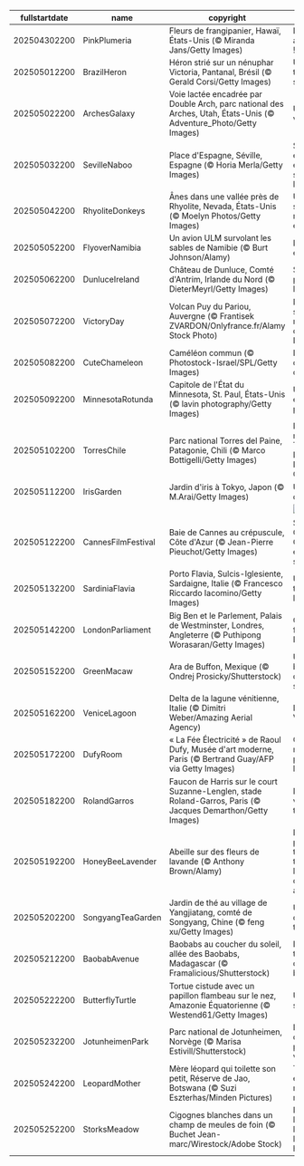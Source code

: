 |fullstartdate|name|copyright|title|image|
|--|--|--|--|--|
202504302200|PinkPlumeria|Fleurs de frangipanier, Hawaï, États-Unis (© Miranda Jans/Getty Images)|Dites-le avec Aloha !|![](/fr-FR/2025/05/202504302200PinkPlumeria.jpg)|
202505012200|BrazilHeron|Héron strié sur un nénuphar Victoria, Pantanal, Brésil (© Gerald Corsi/Getty Images)|Un, deux, trois… soleil !|![](/fr-FR/2025/05/202505012200BrazilHeron.jpg)|
202505022200|ArchesGalaxy|Voie lactée encadrée par Double Arch, parc national des Arches, Utah, États-Unis (© Adventure_Photo/Getty Images)|Une fenêtre vers l'infini|![](/fr-FR/2025/05/202505022200ArchesGalaxy.jpg)|
202505032200|SevilleNaboo|Place d'Espagne, Séville, Espagne (© Horia Merla/Getty Images)|Séville, entre étoiles et sabres laser !|![](/fr-FR/2025/05/202505032200SevilleNaboo.jpg)|
202505042200|RhyoliteDonkeys|Ânes dans une vallée près de Rhyolite, Nevada, États-Unis (© Moelyn Photos/Getty Images)|Un symbole de résilience et de force|![](/fr-FR/2025/05/202505042200RhyoliteDonkeys.jpg)|
202505052200|FlyoverNamibia|Un avion ULM survolant les sables de Namibie (© Burt Johnson/Alamy)|Des dunes et des ailes|![](/fr-FR/2025/05/202505052200FlyoverNamibia.jpg)|
202505062200|DunluceIreland|Château de Dunluce, Comté d'Antrim, Irlande du Nord (© DieterMeyrl/Getty Images)|Sous les pierres, des légendes|![](/fr-FR/2025/05/202505062200DunluceIreland.jpg)|
202505072200|VictoryDay|Volcan Puy du Pariou, Auvergne (© Frantisek ZVARDON/Onlyfrance.fr/Alamy Stock Photo)|Le volcan silencieux, mémoire de la Résistance|![](/fr-FR/2025/05/202505072200VictoryDay.jpg)|
202505082200|CuteChameleon|Caméléon commun (© Photostock-Israel/SPL/Getty Images)|Le maître du camouflage|![](/fr-FR/2025/05/202505082200CuteChameleon.jpg)|
202505092200|MinnesotaRotunda|Capitole de l'État du Minnesota, St. Paul, États-Unis (© lavin photography/Getty Images)|Un dôme entre art et pouvoir|![](/fr-FR/2025/05/202505092200MinnesotaRotunda.jpg)|
202505102200|TorresChile|Parc national Torres del Paine, Patagonie, Chili (© Marco Bottigelli/Getty Images)|Parc national Torres del Paine, Patagonie, Chili|![](/fr-FR/2025/05/202505102200TorresChile.jpg)|
202505112200|IrisGarden|Jardin d'iris à Tokyo, Japon (© M.Arai/Getty Images)|Une vague de pourpre|![](/fr-FR/2025/05/202505112200IrisGarden.jpg)|
||||![](/fr-FR/2025/05/.jpg)|
202505122200|CannesFilmFestival|Baie de Cannes au crépuscule, Côte d'Azur (© Jean-Pierre Pieuchot/Getty Images)|Silence… Clap ! Cannes entre en scène|![](/fr-FR/2025/05/202505122200CannesFilmFestival.jpg)|
202505132200|SardiniaFlavia|Porto Flavia, Sulcis-Iglesiente, Sardaigne, Italie (© Francesco Riccardo Iacomino/Getty Images)|Un rêve taillé dans la falaise|![](/fr-FR/2025/05/202505132200SardiniaFlavia.jpg)|
202505142200|LondonParliament|Big Ben et le Parlement, Palais de Westminster, Londres, Angleterre (© Puthipong Worasaran/Getty Images)|Coup de foudre à Big Ben|![](/fr-FR/2025/05/202505142200LondonParliament.jpg)|
202505152200|GreenMacaw|Ara de Buffon, Mexique (© Ondrej Prosicky/Shutterstock)|Un battement d’ailes en sursis|![](/fr-FR/2025/05/202505152200GreenMacaw.jpg)|
202505162200|VeniceLagoon|Delta de la lagune vénitienne, Italie (© Dimitri Weber/Amazing Aerial Agency)|Là où naît Venise|![](/fr-FR/2025/05/202505162200VeniceLagoon.jpg)|
202505172200|DufyRoom|« La Fée Électricité » de Raoul Dufy, Musée d'art moderne, Paris (© Bertrand Guay/AFP via Getty Images)|Quand les musées prennent la lumière|![](/fr-FR/2025/05/202505172200DufyRoom.jpg)|
202505182200|RolandGarros|Faucon de Harris sur le court Suzanne-Lenglen, stade Roland-Garros, Paris (© Jacques Demarthon/Getty Images)|Le faucon veille sur la terre battue|![](/fr-FR/2025/05/202505182200RolandGarros.jpg)|
202505192200|HoneyBeeLavender|Abeille sur des fleurs de lavande (© Anthony Brown/Alamy)|Dans un pays de tous les temps, vit la plus belle des abeilles...|![](/fr-FR/2025/05/202505192200HoneyBeeLavender.jpg)|
202505202200|SongyangTeaGarden|Jardin de thé au village de Yangjiatang, comté de Songyang, Chine (© feng xu/Getty Images)|Un parfum d’éterni-thé|![](/fr-FR/2025/05/202505202200SongyangTeaGarden.jpg)|
202505212200|BaobabAvenue|Baobabs au coucher du soleil, allée des Baobabs, Madagascar (© Framalicious/Shutterstock)|La force tranquille de la biodiversité|![](/fr-FR/2025/05/202505212200BaobabAvenue.jpg)|
202505222200|ButterflyTurtle|Tortue cistude avec un papillon flambeau sur le nez, Amazonie Équatorienne (© Westend61/Getty Images)|Un instant suspendu|![](/fr-FR/2025/05/202505222200ButterflyTurtle.jpg)|
202505232200|JotunheimenPark|Parc national de Jotunheimen, Norvège (© Marisa Estivill/Shutterstock)|Parcs d’Europe, patrimoines vivants|![](/fr-FR/2025/05/202505232200JotunheimenPark.jpg)|
202505242200|LeopardMother|Mère léopard qui toilette son petit, Réserve de Jao, Botswana (© Suzi Eszterhas/Minden Pictures)|Toilette express made in maman !|![](/fr-FR/2025/05/202505242200LeopardMother.jpg)|
202505252200|StorksMeadow|Cigognes blanches dans un champ de meules de foin (© Buchet Jean-marc/Wirestock/Adobe Stock)|Elles relient les saisons, les terres et les hommes|![](/fr-FR/2025/05/202505252200StorksMeadow.jpg)|
